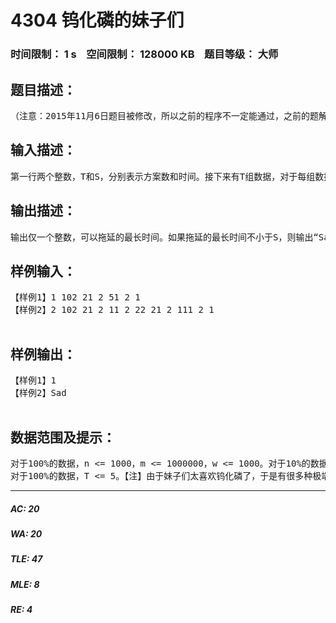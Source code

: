 # 4304 钨化磷的妹子们   
### 时间限制： 1 s&nbsp;&nbsp;&nbsp;&nbsp;空间限制： 128000 KB&nbsp;&nbsp;&nbsp;&nbsp;题目等级： 大师  
## 题目描述：  

<pre>
（注意：2015年11月6日题目被修改，所以之前的程序不一定能通过，之前的题解也就大概没用了...）钨化磷喜欢他的女神很久了，却一直不敢告白。到了毕业时候，钨化磷做好了告白准备，带上鲜花去找他的女神，但是她的女神在S分钟后就会坐飞机离开这个城市。然而有很多妹子喜欢钨化磷，她们听说钨化磷喜欢一个女神很久了，而且刚刚又得到了钨化磷准备告白的消息，于是她们准备阻止钨化磷告白。已知地图上有n个点，钨化磷在第1个点，机场在第n个点，喜欢钨化磷的m个妹子们分布在所有经过这些点的道路上（即有妹子的地方一定有路，没有妹子的地方一定没路），且一条路上只有一个妹子。现在他的妹子们计划出了T种方案，而且妹子们想竭尽全力阻止钨化磷告白，于是妹子们想选择可以拖延钨化磷最长时间的方案。钨化磷因为赶时间，所以就算两点间有很多条道路，他还是会选择浪费时间最少(见样例1)的那条路。因为妹子们已经很方了，于是来求你选择方案。
</pre>
  
  
## 输入描述：  

<pre>
第一行两个整数，T和S，分别表示方案数和时间。接下来有T组数据，对于每组数据：第一行有两个整数，m和n，分别表示地图上的m个妹子和n个点。接下来的m行，每行有三个整数，u、v和w，表示当前妹子在从u点到v点的道路上可以拖延w分钟。
</pre>
  
  
## 输出描述：  

<pre>
输出仅一个整数，可以拖延的最长时间。如果拖延的最长时间不小于S，则输出“Sad”（不包含引号）。
</pre>
  
  
## 样例输入：  

<pre>
【样例1】1 102 21 2 51 2 1  
【样例2】2 102 21 2 11 2 22 21 2 111 2 1  

</pre>
  
  
## 样例输出：  

<pre>
【样例1】1  
【样例2】Sad  

</pre>
  
  
## 数据范围及提示：  

<pre>
对于100%的数据，n <= 1000，m <= 1000000，w <= 1000。对于10%的数据，T <= 1。对于20%的数据，T <= 3。  
对于100%的数据，T <= 5。【注】由于妹子们太喜欢钨化磷了，于是有很多种极端的方案，比如完全图等。（数据未完全上传）
</pre>
  
  
***  

##### AC: 20  
##### WA: 20  
##### TLE: 47  
##### MLE: 8  
##### RE: 4  
